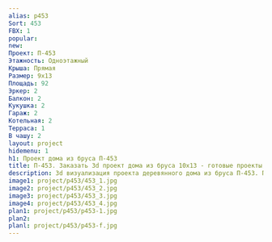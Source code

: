 ```yaml
---
alias: p453
Sort: 453
FBX: 1
popular: 
new: 
Проект: П-453
Этажность: Одноэтажный
Крыша: Прямая
Размер: 9х13
Площадь: 92
Эркер: 2
Балкон: 2
Кукушка: 2
Гараж: 2
Котельная: 2
Терраса: 1
В чашу: 2
layout: project
hidemenu: 1
h1: Проект дома из бруса П-453
title: П-453. Заказать 3d проект дома из бруса 10х13 - готовые проекты
description: 3d визуализация проекта деревянного дома из бруса П-453. Площадь 92 м2, размер 10х13. Вы можете внести любые изменения в проект.
image1: project/p453/453_1.jpg
image2: project/p453/453_2.jpg
image3: project/p453/453_3.jpg
image4: project/p453/453_4.jpg
plan1: project/p453/p453-1.jpg
plan2: 
planl: project/p453/p453-f.jpg
---
```

